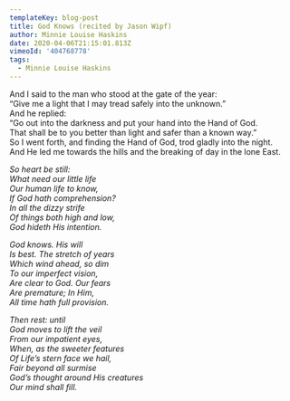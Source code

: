```yaml
---
templateKey: blog-post
title: God Knows (recited by Jason Wipf)
author: Minnie Louise Haskins
date: 2020-04-06T21:15:01.813Z
vimeoId: '404768778'
tags:
  - Minnie Louise Haskins
---
```

And I said to the man who stood at the gate of the year:\
“Give me a light that I may tread safely into the unknown.”\
And he replied:\
“Go out into the darkness and put your hand into the Hand of God.\
That shall be to you better than light and safer than a known way.”\
So I went forth, and finding the Hand of God, trod gladly into the night.\
And He led me towards the hills and the breaking of day in the lone East.

*So heart be still:\
What need our little life\
Our human life to know,\
If God hath comprehension?\
In all the dizzy strife\
Of things both high and low,\
God hideth His intention.*

*God knows. His will\
Is best. The stretch of years\
Which wind ahead, so dim\
To our imperfect vision,\
Are clear to God. Our fears\
Are premature; In Him,\
All time hath full provision.*

*Then rest: until\
God moves to lift the veil\
From our impatient eyes,\
When, as the sweeter features\
Of Life’s stern face we hail,\
Fair beyond all surmise\
God’s thought around His creatures\
Our mind shall fill.*